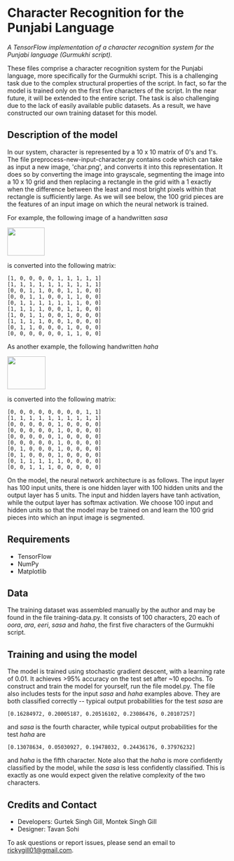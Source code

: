 # Character Recognition for the Punjabi Language
*A TensorFlow implementation of a character recognition system for the Punjabi language (Gurmukhi script).*

These files comprise a character recognition system for the Punjabi language, more specifically for the Gurmukhi script. This is a challenging task due to the complex structural properties of the script. In fact, so far the model is trained only on the first five characters of the script. In the near future, it will be extended to the entire script. The task is also challenging due to the lack of easily available public datasets. As a result, we have constructed our own training dataset for this model.

## Description of the model

In our system, character is represented by a 10 x 10 matrix of 0's and 1's. The file preprocess-new-input-character.py contains code which can take as input a new image, 'char.png', and converts it into this representation. It does so by converting the image into grayscale, segmenting the image into a 10 x 10 grid and then replacing a rectangle in the grid with a 1 exactly when the difference between the least and most bright pixels within that rectangle is sufficiently large. As we will see below, the 100 grid pieces are the features of an input image on which the neural network is trained.

For example, the following image of a handwritten *sasa*

<img src="https://user-images.githubusercontent.com/26696492/97513252-fb562a80-1948-11eb-96d8-7b3795591fdc.jpg" height="64" width="85">

is converted into the following matrix:

```
[1, 0, 0, 0, 0, 1, 1, 1, 1, 1]
[1, 1, 1, 1, 1, 1, 1, 1, 1, 1]
[0, 0, 1, 1, 0, 0, 1, 1, 0, 0]
[0, 0, 1, 1, 0, 0, 1, 1, 0, 0]
[0, 1, 1, 1, 1, 1, 1, 1, 0, 0]
[1, 1, 1, 1, 0, 0, 1, 1, 0, 0]
[1, 0, 1, 1, 0, 0, 1, 0, 0, 0]
[1, 1, 1, 1, 0, 0, 1, 0, 0, 0]
[0, 1, 1, 0, 0, 0, 1, 0, 0, 0]
[0, 0, 0, 0, 0, 0, 1, 1, 0, 0]
```

As another example, the following handwritten *haha*

<img src="https://user-images.githubusercontent.com/26696492/97513275-05782900-1949-11eb-902b-b3d26bdf3ac5.jpg" height="75" width="87">

is converted into the following matrix:

```
[0, 0, 0, 0, 0, 0, 0, 0, 1, 1]
[1, 1, 1, 1, 1, 1, 1, 1, 1, 1]
[0, 0, 0, 0, 0, 1, 0, 0, 0, 0]
[0, 0, 0, 0, 0, 1, 0, 0, 0, 0]
[0, 0, 0, 0, 0, 1, 0, 0, 0, 0]
[0, 0, 0, 0, 0, 1, 0, 0, 0, 0]
[0, 1, 0, 0, 0, 1, 0, 0, 0, 0]
[0, 1, 0, 0, 0, 1, 0, 0, 0, 0]
[0, 1, 1, 1, 1, 1, 0, 0, 0, 0]
[0, 0, 1, 1, 1, 0, 0, 0, 0, 0]
``` 

On the model, the neural network architecture is as follows. The input layer has 100 input units, there is one hidden layer with 100 hidden units and the output layer has 5 units. The input and hidden layers have tanh activation, while the output layer has softmax activation. We choose 100 input and hidden units so that the model may be trained on and learn the 100 grid pieces into which an input image is segmented.

## Requirements

* TensorFlow
* NumPy
* Matplotlib

## Data

The training dataset was assembled manually by the author and may be found in the file training-data.py. It consists of 100 characters, 20 each of *oora*, *ara*, *eeri*, *sasa* and *haha*, the first five characters of the Gurmukhi script.

## Training and using the model

The model is trained using stochastic gradient descent, with a learning rate of 0.01. It achieves >95% accuracy on the test set after ~10 epochs. To construct and train the model for yourself, run the file model.py. The file also includes tests for the input *sasa* and *haha* examples above. They are both classified correctly -- typical output probabilities for the test *sasa* are

```[0.16284972, 0.20005187, 0.20516102, 0.23086476, 0.20107257]```

and *sasa* is the fourth character, while typical output probabilities for the test *haha* are

```[0.13078634, 0.05030927, 0.19478032, 0.24436176, 0.37976232]```

and *haha* is the fifth character. Note also that the *haha* is more confidently classified by the model, while the *sasa* is less confidently classified. This is exactly as one would expect given the relative complexity of the two characters.
 
## Credits and Contact

* Developers: Gurtek Singh Gill, Montek Singh Gill 
* Designer: Tavan Sohi

To ask questions or report issues, please send an email to rickygill01@gmail.com.
